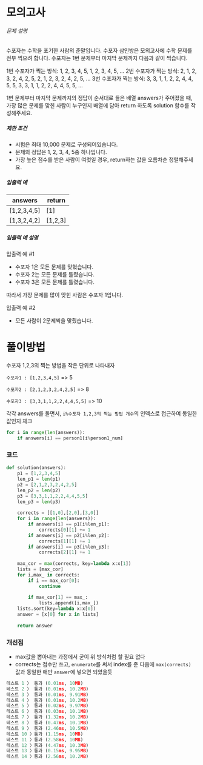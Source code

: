 # 모의고사

###### 문제 설명

수포자는 수학을 포기한 사람의 준말입니다. 수포자 삼인방은 모의고사에 수학 문제를 전부 찍으려 합니다. 수포자는 1번 문제부터 마지막 문제까지 다음과 같이 찍습니다.

1번 수포자가 찍는 방식: 1, 2, 3, 4, 5, 1, 2, 3, 4, 5, ...
2번 수포자가 찍는 방식: 2, 1, 2, 3, 2, 4, 2, 5, 2, 1, 2, 3, 2, 4, 2, 5, ...
3번 수포자가 찍는 방식: 3, 3, 1, 1, 2, 2, 4, 4, 5, 5, 3, 3, 1, 1, 2, 2, 4, 4, 5, 5, ...

1번 문제부터 마지막 문제까지의 정답이 순서대로 들은 배열 answers가 주어졌을 때, 가장 많은 문제를 맞힌 사람이 누구인지 배열에 담아 return 하도록 solution 함수를 작성해주세요.

##### 제한 조건

- 시험은 최대 10,000 문제로 구성되어있습니다.
- 문제의 정답은 1, 2, 3, 4, 5중 하나입니다.
- 가장 높은 점수를 받은 사람이 여럿일 경우, return하는 값을 오름차순 정렬해주세요.

##### 입출력 예

| answers     | return  |
| ----------- | ------- |
| [1,2,3,4,5] | [1]     |
| [1,3,2,4,2] | [1,2,3] |

##### 입출력 예 설명

입출력 예 #1

- 수포자 1은 모든 문제를 맞혔습니다.
- 수포자 2는 모든 문제를 틀렸습니다.
- 수포자 3은 모든 문제를 틀렸습니다.

따라서 가장 문제를 많이 맞힌 사람은 수포자 1입니다.

입출력 예 #2

- 모든 사람이 2문제씩을 맞췄습니다.



# 풀이방법

수포자 1,2,3의 찍는 방법을 작은 단위로 나타내자

`수포자1 : [1,2,3,4,5]` => 5

`수포자2 : [2,1,2,3,2,4,2,5]` => 8

`수포자3 : [3,3,1,1,2,2,4,4,5,5]` => 10

각각 answers를 돌면서, `i%수포자 1,2,3의 찍는 방법 개수`의 인덱스로 접근하여 동일한 값인지 체크

```python
for i in range(len(answers)):
    if answers[i] == person1[i%person1_num]
```

### 코드

```python
def solution(answers):
    p1 = [1,2,3,4,5]
    len_p1 = len(p1)
    p2 = [2,1,2,3,2,4,2,5]
    len_p2 = len(p2)
    p3 = [3,3,1,1,2,2,4,4,5,5]
    len_p3 = len(p3)
    
    corrects = [[1,0],[2,0],[3,0]]
    for i in range(len(answers)):
        if answers[i] == p1[i%len_p1]:
            corrects[0][1] += 1
        if answers[i] == p2[i%len_p2]:
            corrects[1][1] += 1
        if answers[i] == p3[i%len_p3]:
            corrects[2][1] += 1
    
    max_cor = max(corrects, key=lambda x:x[1])
    lists = [max_cor]
    for i,max_ in corrects:
        if i == max_cor[0]:
            continue
            
        if max_cor[1] == max_:
            lists.append([i,max_])
    lists.sort(key=lambda x:x[0])
    answer = [x[0] for x in lists]
    
    return answer
```

### 개선점

- max값을 뽑아내는 과정에서 굳이 위 방식처럼 할 필요 없다
- corrects는 점수만 쓰고, `enumerate`를 써서 index를 준 다음에 `max(corrects)` 값과 동일한 애만 `answer`에 넣으면 되었을듯

```python
테스트 1 〉	통과 (0.01ms, 10MB)
테스트 2 〉	통과 (0.01ms, 10.2MB)
테스트 3 〉	통과 (0.01ms, 9.91MB)
테스트 4 〉	통과 (0.01ms, 10.2MB)
테스트 5 〉	통과 (0.02ms, 9.97MB)
테스트 6 〉	통과 (0.03ms, 10.1MB)
테스트 7 〉	통과 (1.32ms, 10.2MB)
테스트 8 〉	통과 (0.47ms, 10.1MB)
테스트 9 〉	통과 (2.46ms, 10.5MB)
테스트 10 〉통과 (1.15ms, 10MB)
테스트 11 〉통과 (2.58ms, 10MB)
테스트 12 〉통과 (4.47ms, 10.3MB)
테스트 13 〉통과 (0.15ms, 9.95MB)
테스트 14 〉통과 (2.56ms, 10.2MB)
```



